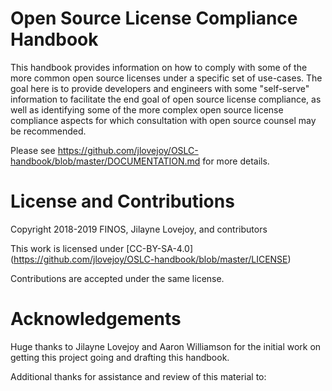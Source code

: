 # Open Source License Compliance Handbook

This handbook provides information on how to comply with some of the more common open source licenses under a specific set of use-cases. The goal here is to provide developers and engineers with some "self-serve" information to facilitate the end goal of open source license compliance, as well as identifying some of the more complex open source license compliance aspects for which consultation with open source counsel may be recommended.

Please see https://github.com/jlovejoy/OSLC-handbook/blob/master/DOCUMENTATION.md for more details.

# License and Contributions

Copyright 2018-2019 FINOS, Jilayne Lovejoy, and contributors

This work is licensed under [CC-BY-SA-4.0] (https://github.com/jlovejoy/OSLC-handbook/blob/master/LICENSE)

Contributions are accepted under the same license.

# Acknowledgements
Huge thanks to Jilayne Lovejoy and Aaron Williamson for the initial work on getting this project going and drafting this handbook.

Additional thanks for assistance and review of this material to: 
